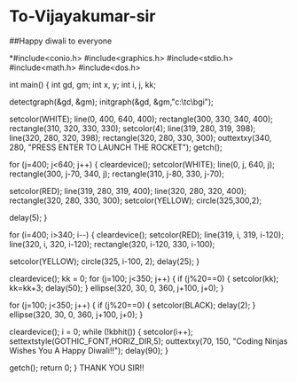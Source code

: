 # To-Vijayakumar-sir
##Happy diwali to everyone 


*#include<conio.h>
#include<graphics.h>
#include<stdio.h>
#include<math.h>
#include<dos.h>

int main()
{
int gd, gm;
int x, y;
int i, j, kk;

detectgraph(&gd, &gm);
initgraph(&gd, &gm,"c:\\tc\\bgi");

setcolor(WHITE);
line(0, 400, 640, 400);
rectangle(300, 330, 340, 400);
rectangle(310, 320, 330, 330);
setcolor(4);
line(319, 280, 319, 398);
line(320, 280, 320, 398);
rectangle(320, 280, 330, 300);
outtextxy(340, 280, "PRESS ENTER TO LAUNCH THE ROCKET");
getch();

for (j=400; j<640; j++)
{
cleardevice();
setcolor(WHITE);
line(0, j, 640, j);
rectangle(300, j-70, 340, j);
rectangle(310, j-80, 330, j-70);

setcolor(RED);
line(319, 280, 319, 400);
line(320, 280, 320, 400);
rectangle(320, 280, 330, 300);
setcolor(YELLOW);
circle(325,300,2);

delay(5);
}

for (i=400; i>340; i--)
{
cleardevice();
setcolor(RED);
line(319, i, 319, i-120);
line(320, i, 320, i-120);
rectangle(320, i-120, 330, i-100);

setcolor(YELLOW);
circle(325, i-100, 2);
delay(25);
}

cleardevice();
kk = 0;
for (j=100; j<350; j++)
{
if (j%20==0)
{
setcolor(kk);
kk=kk+3;
delay(50);
}
ellipse(320, 30, 0, 360, j+100, j+0);
}

for (j=100; j<350; j++)
{
if (j%20==0)
{
setcolor(BLACK);
delay(2);
}
ellipse(320, 30, 0, 360, j+100, j+0);
}

cleardevice();
i = 0;
while (!kbhit())
{
setcolor(i++);
settextstyle(GOTHIC_FONT,HORIZ_DIR,5);
outtextxy(70, 150, "Coding Ninjas Wishes You A Happy Diwali!!");
delay(90);
}

getch();
return 0;
}
THANK YOU SIR!!
